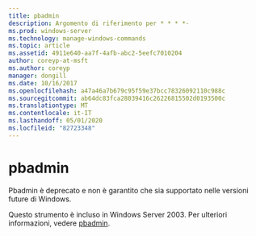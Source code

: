 ```yaml
---
title: pbadmin
description: Argomento di riferimento per * * * *-
ms.prod: windows-server
ms.technology: manage-windows-commands
ms.topic: article
ms.assetid: 4911e640-aa7f-4afb-abc2-5eefc7010204
author: coreyp-at-msft
ms.author: coreyp
manager: dongill
ms.date: 10/16/2017
ms.openlocfilehash: a47a46a7b679c95f59e37bcc78326092110c988c
ms.sourcegitcommit: ab64dc83fca28039416c26226815502d0193500c
ms.translationtype: MT
ms.contentlocale: it-IT
ms.lasthandoff: 05/01/2020
ms.locfileid: "82723348"
---
```

# <a name="pbadmin"></a>pbadmin



Pbadmin è deprecato e non è garantito che sia supportato nelle versioni future di Windows.

Questo strumento è incluso in Windows Server 2003. Per ulteriori informazioni, vedere [pbadmin](https://technet.microsoft.com/library/cc755767(v=ws.10).aspx).